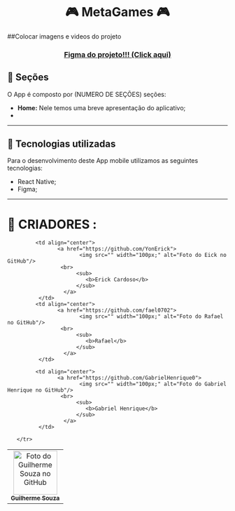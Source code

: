 <h1 align="center" font-weight=”bold”>
🎮 MetaGames  🎮
</h1>

##Colocar imagens e videos do projeto

<h3 align="center">
            <a href="https://www.figma.com/file/qIfEEm6K90Kf2PNiyE5FZh/MetaGames?node-id=0%3A1&t=86lfRQy0IgItV5cT-1">Figma do projeto!!! (Click aqui)</a>
</h3>

## 🔖 Seções

O App é composto por (NUMERO DE SEÇÕES) seções:

- **Home:** Nele temos uma breve apresentação do aplicativo;
- 

---

## 📱 Tecnologias utilizadas

Para o desenvolvimento deste App mobile utilizamos as seguintes tecnologias:

- React Native;
- Figma;

---

<h1 align=”center”>🧠 CRIADORES :</h1>

<table>
       <tr>
            <td align="center">
                    <a href="https://github.com/guilhermesouza48">
                           <img src="" width="100px;" alt="Foto do Guilherme Souza no GitHub"/>
                     <br>
                          <sub>
                             <b>Guilherme Souza</b>
                          </sub>
                      </a>
              </td>

             <td align="center">
                    <a href="https://github.com/YonErick">
                           <img src="" width="100px;" alt="Foto do Eick no GitHub"/>
                     <br>
                          <sub>
                             <b>Erick Cardoso</b>
                          </sub>
                      </a>
              </td>
             <td align="center">
                    <a href="https://github.com/fael0702">
                           <img src="" width="100px;" alt="Foto do Rafael no GitHub"/>
                     <br>
                          <sub>
                             <b>Rafael</b>
                          </sub>
                      </a>
              </td>

             <td align="center">
                    <a href="https://github.com/GabrielHenrique0">
                           <img src="" width="100px;" alt="Foto do Gabriel Henrique no GitHub"/>
                     <br>
                          <sub>
                             <b>Gabriel Henrique</b>
                          </sub>
                      </a>
              </td>

       </tr>
</table>
